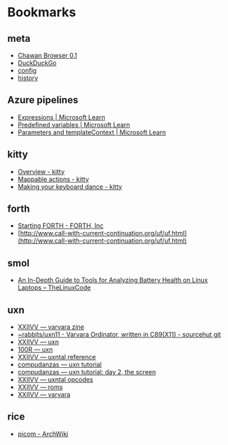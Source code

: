 <title>
Bookmarks
</title>
<style>
a.heading { display: none }
</style>

# Bookmarks

## meta

* [Chawan Browser 0.1](about:chawan)
* [DuckDuckGo](https://html.duckduckgo.com/html)
* [config](file:///home/rosin/.config/chawan/config.toml)
* [history](file:///home/rosin/.config/chawan/history.uri)

## Azure pipelines

* [Expressions | Microsoft Learn](https://learn.microsoft.com/en-us/azure/devops/pipelines/process/expressions?view=azure-devops#functions)
* [Predefined variables | Microsoft Learn](https://learn.microsoft.com/en-us/azure/devops/pipelines/build/variables?view=azure-devops)
* [Parameters and templateContext | Microsoft Learn](https://learn.microsoft.com/en-us/azure/devops/pipelines/process/template-parameters?view=azure-devops)


## kitty

* [Overview - kitty](https://sw.kovidgoyal.net/kitty/overview/)
* [Mappable actions - kitty](https://sw.kovidgoyal.net/kitty/actions/)
* [Making your keyboard dance - kitty](https://sw.kovidgoyal.net/kitty/mapping/)

## forth

* [Starting FORTH - FORTH, Inc](https://www.forth.com/starting-forth/)
* [http://www.call-with-current-continuation.org/uf/uf.html](http://www.call-with-current-continuation.org/uf/uf.html)

## smol

* [An In-Depth Guide to Tools for Analyzing Battery Health on Linux Laptops – TheLinuxCode](https://thelinuxcode.com/tools-to-analyze-laptop-battery-life/)

## uxn

* [XXIIVV — varvara zine](https://wiki.xxiivv.com/site/varvara_zine.html)
* [~rabbits/uxn11 - Varvara Ordinator, written in C89(X11) - sourcehut git](https://git.sr.ht/~rabbits/uxn11?__goaway_challenge=cookie&__goaway_id=6c0d0703ddb633e62fe82f649f3c303a&__goaway_referer=)
* [XXIIVV — uxn](https://wiki.xxiivv.com/site/uxn.html)
* [100R — uxn](https://100r.co/site/uxn.html)
* [XXIIVV — uxntal reference](https://wiki.xxiivv.com/site/uxntal_reference.html)
* [compudanzas — uxn tutorial](https://compudanzas.net/uxn_tutorial.html)
* [compudanzas — uxn tutorial: day 2, the screen](https://compudanzas.net/uxn_tutorial_day_2.html)
* [XXIIVV — uxntal opcodes](https://wiki.xxiivv.com/site/uxntal_opcodes.html)
* [XXIIVV — roms](https://wiki.xxiivv.com/site/roms.html)
* [XXIIVV — varvara](https://wiki.xxiivv.com/site/varvara.html)

## rice

* [picom - ArchWiki](https://wiki.archlinux.org/title/Picom)
